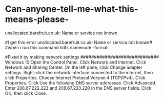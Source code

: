 # Can-anyone-tell-me-what-this-means-please-
unallocated.barefruit.co.uk: Name or service not known


#I get this error unallocated.barefruit.co.uk: Name or service not known#
#when i run this command hdfs namenode -format

#Fixed it by making network settings
#############################
Windows 10
Open the Control Panel.
Click Network and Internet.
Click Network and Sharing Center.
On the left pane, click Change adapter settings.
Right-click the network interface connected to the internet, then click Properties.
Choose Internet Protocol Version 4 (TCP/IPv4).
Click Properties.
Click Use the following DNS server addresses.
Click Advanced.
Enter 208.67.222.222 and 208.67.220.220 in the DNS server fields.
Click OK, then click Close.
